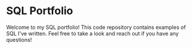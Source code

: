 # SQL Portfolio
Welcome to my SQL portfolio! This code repository contains examples of SQL I've written. Feel free to take a look and reach out if you have any questions!
